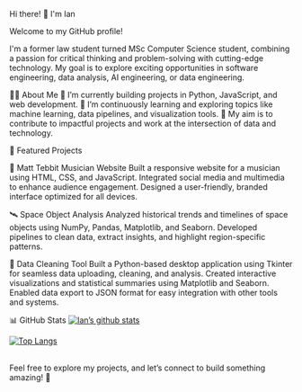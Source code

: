 Hi there! 👋 I'm Ian

Welcome to my GitHub profile!

I'm a former law student turned MSc Computer Science student, combining a passion for critical thinking and problem-solving with cutting-edge technology. My goal is to explore exciting opportunities in software engineering, data analysis, AI engineering, or data engineering.

🧑‍💻 About Me
🔭 I’m currently building projects in Python, JavaScript, and web development.
🌱 I’m continuously learning and exploring topics like machine learning, data pipelines, and visualization tools.
🎯 My aim is to contribute to impactful projects and work at the intersection of data and technology.

🌟 Featured Projects

🎵 Matt Tebbit Musician Website
Built a responsive website for a musician using HTML, CSS, and JavaScript.
Integrated social media and multimedia to enhance audience engagement.
Designed a user-friendly, branded interface optimized for all devices.

🛰️ Space Object Analysis
Analyzed historical trends and timelines of space objects using NumPy, Pandas, Matplotlib, and Seaborn.
Developed pipelines to clean data, extract insights, and highlight region-specific patterns.

🧹 Data Cleaning Tool
Built a Python-based desktop application using Tkinter for seamless data uploading, cleaning, and analysis.
Created interactive visualizations and statistical summaries using Matplotlib and Seaborn.
Enabled data export to JSON format for easy integration with other tools and systems.

📊 GitHub Stats
[![Ian’s github stats](https://github-readme-stats.vercel.app/api?username=iswoody2)](https://github.com/iswoody2)

[![Top Langs](https://github-readme-stats.vercel.app/api/top-langs/?username=iswoody2&layout=compact)](https://github.com/iswoody)

<br>
Feel free to explore my projects, and let’s connect to build something amazing! 🚀

